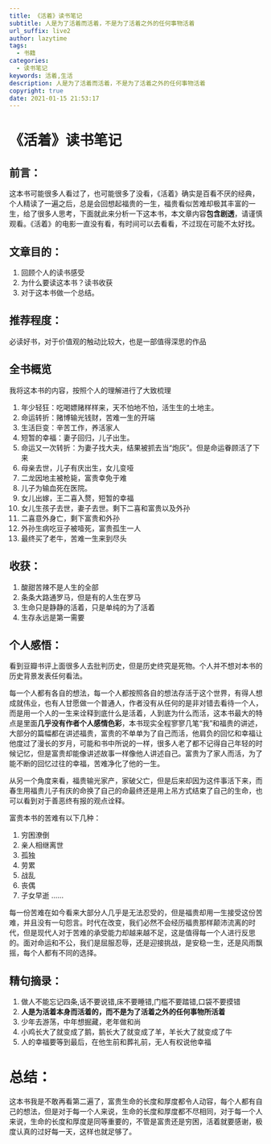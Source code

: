 ```yaml
---
title: 《活着》读书笔记
subtitle: 人是为了活着而活着，不是为了活着之外的任何事物活着
url_suffix: live2
author: lazytime
tags:
  - 书籍
categories:
  - 读书笔记
keywords: 活着,生活
description: 人是为了活着而活着，不是为了活着之外的任何事物活着
copyright: true
date: 2021-01-15 21:53:17
---
```


# 《活着》读书笔记

## 前言：

这本书可能很多人看过了，也可能很多了没看，《活着》确实是百看不厌的经典，个人精读了一遍之后，总是会回想起福贵的一生，福贵看似苦难却极其丰富的一生，给了很多人思考，下面就此来分析一下这本书，本文章内容**包含剧透**，请谨慎观看。《活着》的电影一直没有看，有时间可以去看看，不过现在可能不太好找。

<!-- more -->

## 文章目的：

1. 回顾个人的读书感受
2. 为什么要读这本书？读书收获
3. 对于这本书做一个总结。

## 推荐程度：

必读好书，对于价值观的触动比较大，也是一部值得深思的作品



## 全书概览

我将这本书的内容，按照个人的理解进行了大致梳理

1. 年少轻狂：吃喝嫖赌样样来，天不怕地不怕，活生生的土地主。
2. 命运转折：赌博输光钱财，苦难一生的开端
3. 生活巨变：辛苦工作，养活家人
4. 短暂的幸福：妻子回归，儿子出生。
5. 命运又一次转折：为妻子找大夫，结果被抓去当“炮灰”。但是命运眷顾活了下来
6. 母亲去世，儿子有庆出生，女儿变哑
7. 二龙因地主被枪毙，富贵幸免于难
8. 儿子为输血死在医院。
9. 女儿出嫁，王二喜入赘，短暂的幸福
10. 女儿生孩子去世，妻子去世。剩下二喜和富贵以及外孙
11. 二喜意外身亡，剩下富贵和外孙
12. 外孙生病吃豆子被噎死，富贵孤生一人
13. 最终买了老牛，苦难一生来到尽头

## 收获：
1. 酸甜苦辣不是人生的全部
2. 条条大路通罗马，但是有的人生在罗马
3. 生命只是静静的活着，只是单纯的为了活着
4. 生存永远是第一需要


## 个人感悟：
看到豆瓣书评上面很多人去批判历史，但是历史终究是死物。个人并不想对本书的历史背景发表任何看法。

每一个人都有各自的想法，每一个人都按照各自的想法存活于这个世界，有得人想成就伟业，也有人甘愿做一个普通人，作者没有从任何的是非对错去看待一个人，而是用一个人的一生来诠释到底什么是活着，人到底为什么而活，这本书最大的特点是里面**几乎没有作者个人感情色彩**，本书现实全程寥寥几笔“我”和福贵的讲述，大部分的篇幅都在讲述福贵，富贵的不单单为了自己而活，他肩负的回忆和幸福让他度过了漫长的岁月，可能和书中所说的一样，很多人老了都不记得自己年轻的时候记忆，但是富贵却能像讲述故事一样像他人讲述自己。富贵为了家人而活，为了能不断的回忆过往的幸福，苦难净化了他的一生。

从另一个角度来看，福贵输光家产，家破父亡，但是后来却因为这件事活下来，而春生用福贵儿子有庆的命换了自己的命最终还是用上吊方式结束了自己的生命，也可以看到对于善恶终有报的观点诠释。

富贵本书的苦难有以下几种：

1. 穷困潦倒
2. 亲人相继离世
3. 孤独
4. 劳累
5. 战乱
6. 丧偶
7. 子女早逝
......

每一份苦难在如今看来大部分人几乎是无法忍受的，但是福贵却用一生接受这份苦难，并且没有一句怨言。时代在改变，我们必然不会经历福贵那样颠沛流离的时代，但是现代人对于苦难的承受能力却越来越不足，这是值得每一个人进行反思的。面对命运和不公，我们是屈服忍辱，还是迎接挑战，是安稳一生，还是风雨飘摇，每个人都有不同的选择。


## 精句摘录：

1. 做人不能忘记四条,话不要说错,床不要睡错,门槛不要踏错,口袋不要摸错
2. **人是为活着本身而活着的，而不是为了活着之外的任何事物所活着**
3. 少年去游荡，中年想掘藏，老年做和尚
4. 小鸡长大了就变成了鹅，鹅长大了就变成了羊，羊长大了就变成了牛
5. 人的幸福要等到最后，在他生前和葬礼前，无人有权说他幸福



# 总结：
这本书我是不敢再看第二遍了，富贵生命的长度和厚度都令人动容，每个人都有自己的想法，但是对于每一个人来说，生命的长度和厚度都不尽相同，对于每一个人来说，生命的长度和厚度是同等重要的，不管是富贵还是穷困，活着就要感谢，极度认真的过好每一天，这样也就足够了。